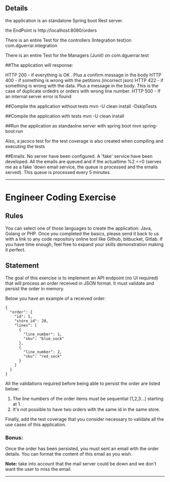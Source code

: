 ## Details

the application is an standalone Spring boot Rest server.

the EndPoint is http://localhost:8080/orders

There is an entire Test for the controllers  (Integration test)on 
com.dguerrar.integration

There is an entire Test for the Managers (Junit) on
com.dguerrar.test

##The application will response:

HTTP 200 - if everything is OK . Plus a confirm message in the body
HTTP 400 - if something is wrong with the petitions (incorrect json)
HTTP 422 - if something is wrong with the data. Plus a message in the body. This is the case of duplicate ordedrs or orders with wrong line number.
HTTP 500 - If an internal server error is found 


##Complie the application without tests
mvn -U clean install -DskipTests

##Compile the application with tests
mvn -U clean install

##Run the application as standaolne server with spring boot
mvn spring-boot:run

Also, a jacoco test for the test coverage is also created when compiling and executing the tests

##Emails.
No server have been configured. A 'fake' service have been developed. All the emails are queued and if the actualtime %2 ==0 (serves me as a fake 'down email service, the queue is processed and the emails served).
This queue is processed every 5 minutes.

_______________________________________________________________________________________________


# Engineer Coding Exercise

## Rules

You can select one of those languages to create the application: Java, Golang or PHP.
Once you completed the basics, please send it back to us with a link to any code repository online tool like Github, bitbucket, Gitlab.
If you have time enough, feel free to expand your skills demonstration making it perfect.

## Statement

The goal of this exercise is to implement an API endpoint (no UI required) that will process an order received in JSON format. It must validate and persist the order in memory.

Below you have an example of a received order:

```
{
  "order": {
    "id": 1,
    "store_id": 20,
    "lines": [
      {
        "line_number": 1,
        "sku": "blue_sock"
      },
      {
        "line_number": 2,
        "sku": "red_sock"
      }
    ]
  }
}
```

All the validations required before being able to persist the order are listed below:

1. The line numbers of the order items must be sequential (1,2,3...) starting at 1.
2. It's not possible to have two orders with the same id in the same store.

Finally, add the test coverage that you consider necessary to validate all the use cases of this application.

### Bonus:

Once the order has been persisted, you must sent an email with the order details. You can format the content of this email as you wish.

**Note:** take into account that the mail server could be down and we don't want the user to miss the email.

__________________________________________________________________________



